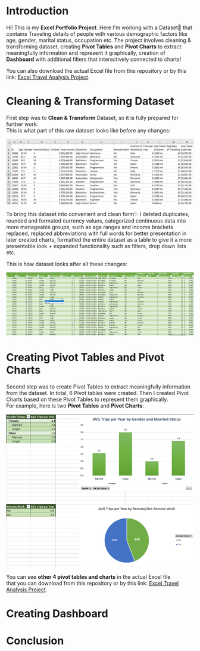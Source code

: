 # Introduction

Hi! This is my **Excel Portfolio Project**. Here I'm working with a Dataset📅
that contains Traveling details of people with various demographic factors like age, gender, 
marital status, occupation etc. The project involves cleaning & transforming dataset, creating 
**Pivot Tables** and **Pivot Charts** to extract meaningfully information and represent it graphically,
creation of **Dashboard** with additional filters that interactively connected to charts!


You can also download the actual Excel file from this repository or by this link:
[Excel Travel Analysis Project](Travel%20Analysis%20(Excel%20Portfolio%20Project).xlsx).


# Cleaning & Transforming Dataset

First step was to **Clean & Transform** Dataset, so it is fully prepared for further work.  
This is what part of this raw dataset looks like before any changes:

![screenshot 1.png](assets%2Fscreenshot%201.png)

To bring this dataset into convenient and clean form✨ I deleted duplicates, rounded and formated currency values, 
categorized continuous data into more manageable groups, such as age ranges and income brackets replaced, replaced 
abbreviations with full words for better presentation in later created charts, formatted the entire dataset as a table to give 
it a more presentable look + expanded functionality such as filters, drop down lists etc.

This is how dataset looks after all these changes:

![screenshot 2.png](assets%2FScreenshot%202.png)

# Creating Pivot Tables and Pivot Charts

Second step was to create Pivot Tables to extract meaningfully information from the dataset. In total, 6 Pivot tables 
were created. 
Then I created Pivot Charts based on these Pivot Tables to represent them graphically.  
For example, here is two **Pivot Tables** and **Pivot Charts**:

![screenshot 3.png](assets%2Fscreenshot%203.png)

You can see **other 4 pivot tables and charts** in  the actual Excel file   
that you can download from this repository or by this link:
[Excel Travel Analysis Project](Travel%20Analysis%20(Excel%20Portfolio%20Project).xlsx).

# Creating Dashboard

# Conclusion
